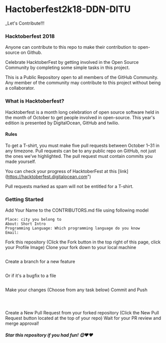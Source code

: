 # Hactoberfest2k18-DDN-DITU
_Let's Contribute!!!

### Hacktoberfest 2018
Anyone can contribute to this repo to make their contribution to open-source on Github.

Celebrate HacktoberFest by getting involved in the Open Source Community by completing some simple tasks in this project.

This is a Public Repository open to all members of the GitHub Community. Any member of the community may contribute to this project without being a collaborator.

### What is Hacktoberfest?
Hacktoberfest is a month long celebration of open source software held in the month of October to get people involved in open-source. This year's edition is presented by DigitalOcean, GitHub and twilio.

#### Rules
To get a T-shirt, you must make five pull requests between October 1–31 in any timezone. Pull requests can be to any public repo on GitHub, not just the ones we’ve highlighted. The pull request must contain commits you made yourself. 

You can check your progress of HacktoberFest at this [link] (https://hacktoberfest.digitalocean.com")

Pull requests marked as spam will not be entitled for a T-shirt.

### Getting Started
Add Your Name to the CONTRIBUTORS.md file using following model
```Name: [YOUR NAME](Github Link)
Place: city you belong to
About: Short Intro
Programming Language: Which programming language do you know
Email:
```
Fork this repository (Click the Fork button in the top right of this page, click your Profile Image)
Clone your fork down to your local machine
```git clone https://github.com/your-username/hacktoberfest2018.git
```
Create a branch for a new feature
```git checkout -b feature/branch-name
```
Or if it's a bugfix to a file
```git checkout -b bugfix/branch-name
```
Make your changes (Choose from any task below)
Commit and Push
```git add .
```
```git commit -m 'commit message'
```
```git push origin branch-name
```
Create a New Pull Request from your forked repository (Click the New Pull Request button located at the top of your repo)
Wait for your PR review and merge approval!
##### Star this repository if you had fun! 😊❤❤
